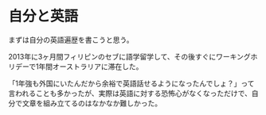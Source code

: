 # 自分と英語
まずは自分の英語遍歴を書こうと思う。

2013年に3ヶ月間フィリピンのセブに語学留学して、その後すぐにワーキングホリデーで1年間オーストラリアに滞在した。

「1年強も外国にいたんだから余裕で英語話せるようになったんでしょ？」って言われることも多かったが、実際は英語に対する恐怖心がなくなっただけで、自分で文章を組み立てるのはなかなか難しかった。
